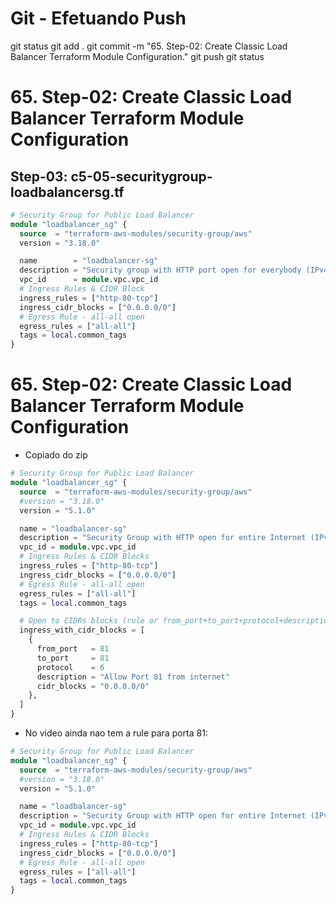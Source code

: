 
# ############################################################################
# ############################################################################
# ############################################################################
# Git - Efetuando Push

git status
git add .
git commit -m "65. Step-02: Create Classic Load Balancer Terraform Module Configuration."
git push
git status



# ############################################################################
# ############################################################################
# ############################################################################
# 65. Step-02: Create Classic Load Balancer Terraform Module Configuration


## Step-03: c5-05-securitygroup-loadbalancersg.tf

```tf
# Security Group for Public Load Balancer
module "loadbalancer_sg" {
  source  = "terraform-aws-modules/security-group/aws"
  version = "3.18.0"

  name        = "loadbalancer-sg"
  description = "Security group with HTTP port open for everybody (IPv4 CIDR), egress ports are all world open"
  vpc_id      = module.vpc.vpc_id
  # Ingress Rules & CIDR Block  
  ingress_rules = ["http-80-tcp"]
  ingress_cidr_blocks = ["0.0.0.0/0"]
  # Egress Rule - all-all open
  egress_rules = ["all-all"]
  tags = local.common_tags  
}
```






# ############################################################################
# ############################################################################
# ############################################################################
# 65. Step-02: Create Classic Load Balancer Terraform Module Configuration

- Copiado do zip

~~~~tf
# Security Group for Public Load Balancer
module "loadbalancer_sg" {
  source  = "terraform-aws-modules/security-group/aws"
  #version = "3.18.0"
  version = "5.1.0"

  name = "loadbalancer-sg"
  description = "Security Group with HTTP open for entire Internet (IPv4 CIDR), egress ports are all world open"
  vpc_id = module.vpc.vpc_id
  # Ingress Rules & CIDR Blocks
  ingress_rules = ["http-80-tcp"]
  ingress_cidr_blocks = ["0.0.0.0/0"]
  # Egress Rule - all-all open
  egress_rules = ["all-all"]
  tags = local.common_tags

  # Open to CIDRs blocks (rule or from_port+to_port+protocol+description)
  ingress_with_cidr_blocks = [
    {
      from_port   = 81
      to_port     = 81
      protocol    = 6
      description = "Allow Port 81 from internet"
      cidr_blocks = "0.0.0.0/0"
    },
  ]
}
~~~~




- No video ainda nao tem a rule para porta 81:

~~~~tf
# Security Group for Public Load Balancer
module "loadbalancer_sg" {
  source  = "terraform-aws-modules/security-group/aws"
  #version = "3.18.0"
  version = "5.1.0"

  name = "loadbalancer-sg"
  description = "Security Group with HTTP open for entire Internet (IPv4 CIDR), egress ports are all world open"
  vpc_id = module.vpc.vpc_id
  # Ingress Rules & CIDR Blocks
  ingress_rules = ["http-80-tcp"]
  ingress_cidr_blocks = ["0.0.0.0/0"]
  # Egress Rule - all-all open
  egress_rules = ["all-all"]
  tags = local.common_tags
}
~~~~